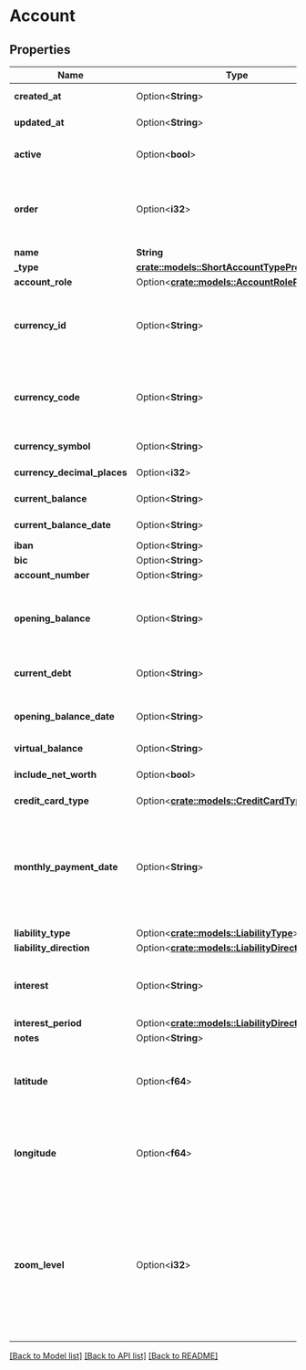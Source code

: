 # Account

## Properties

Name | Type | Description | Notes
------------ | ------------- | ------------- | -------------
**created_at** | Option<**String**> |  | [optional][readonly]
**updated_at** | Option<**String**> |  | [optional][readonly]
**active** | Option<**bool**> | If omitted, defaults to true. | [optional][default to true]
**order** | Option<**i32**> | Order of the account. Is NULL if account is not asset or liability. | [optional]
**name** | **String** |  | 
**_type** | [**crate::models::ShortAccountTypeProperty**](ShortAccountTypeProperty.md) |  | 
**account_role** | Option<[**crate::models::AccountRoleProperty**](AccountRoleProperty.md)> |  | [optional]
**currency_id** | Option<**String**> | Use either currency_id or currency_code. Defaults to the user's default currency. | [optional]
**currency_code** | Option<**String**> | Use either currency_id or currency_code. Defaults to the user's default currency. | [optional]
**currency_symbol** | Option<**String**> |  | [optional][readonly]
**currency_decimal_places** | Option<**i32**> |  | [optional][readonly]
**current_balance** | Option<**String**> |  | [optional][readonly]
**current_balance_date** | Option<**String**> |  | [optional][readonly]
**iban** | Option<**String**> |  | [optional]
**bic** | Option<**String**> |  | [optional]
**account_number** | Option<**String**> |  | [optional]
**opening_balance** | Option<**String**> | Represents the opening balance, the initial amount this account holds. | [optional]
**current_debt** | Option<**String**> | Represents the current debt for liabilities. | [optional]
**opening_balance_date** | Option<**String**> | Represents the date of the opening balance. | [optional]
**virtual_balance** | Option<**String**> |  | [optional]
**include_net_worth** | Option<**bool**> | If omitted, defaults to true. | [optional][default to true]
**credit_card_type** | Option<[**crate::models::CreditCardType**](CreditCardType.md)> |  | [optional]
**monthly_payment_date** | Option<**String**> | Mandatory when the account_role is ccAsset. Moment at which CC payment installments are asked for by the bank. | [optional]
**liability_type** | Option<[**crate::models::LiabilityType**](LiabilityType.md)> |  | [optional]
**liability_direction** | Option<[**crate::models::LiabilityDirection**](LiabilityDirection.md)> |  | [optional]
**interest** | Option<**String**> | Mandatory when type is liability. Interest percentage. | [optional]
**interest_period** | Option<[**crate::models::LiabilityDirection**](LiabilityDirection.md)> |  | [optional]
**notes** | Option<**String**> |  | [optional]
**latitude** | Option<**f64**> | Latitude of the accounts's location, if applicable. Can be used to draw a map. | [optional]
**longitude** | Option<**f64**> | Latitude of the accounts's location, if applicable. Can be used to draw a map. | [optional]
**zoom_level** | Option<**i32**> | Zoom level for the map, if drawn. This to set the box right. Unfortunately this is a proprietary value because each map provider has different zoom levels. | [optional]

[[Back to Model list]](../README.md#documentation-for-models) [[Back to API list]](../README.md#documentation-for-api-endpoints) [[Back to README]](../README.md)


